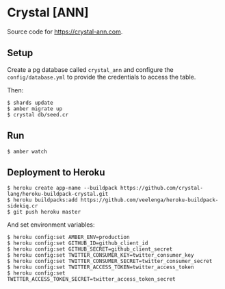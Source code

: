 # Crystal [ANN]

Source code for https://crystal-ann.com.

## Setup

Create a pg database called `crystal_ann` and configure the `config/database.yml`
to provide the credentials to access the table.

Then:
```
$ shards update
$ amber migrate up
$ crystal db/seed.cr
```

## Run

```
$ amber watch
```

## Deployment to Heroku

```
$ heroku create app-name --buildpack https://github.com/crystal-lang/heroku-buildpack-crystal.git
$ heroku buildpacks:add https://github.com/veelenga/heroku-buildpack-sidekiq.cr
$ git push heroku master
```

And set environment variables:

```
$ heroku config:set AMBER_ENV=production
$ heroku config:set GITHUB_ID=github_client_id
$ heroku config:set GITHUB_SECRET=github_client_secret
$ heroku config:set TWITTER_CONSUMER_KEY=twitter_consumer_key
$ heroku config:set TWITTER_CONSUMER_SECRET=twitter_consumer_secret
$ heroku config:set TWITTER_ACCESS_TOKEN=twitter_access_token
$ heroku config:set TWITTER_ACCESS_TOKEN_SECRET=twitter_access_token_secret
```
